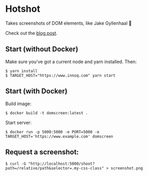 # Hotshot

Takes screenshots of DOM elements, like Jake Gyllenhaal 📸

Check out the [blog post](https://www.innoq.com/en/blog/screenshot-dom-elements-puppeteer/).

## Start (without Docker)

Make sure you've got a current node and yarn installed. Then:

    $ yarn install
    $ TARGET_HOST="https://www.innoq.com" yarn start

## Start (with Docker)
Build image:

    $ docker build -t domscreen:latest .

Start server:

    $ docker run -p 5000:5000 -e PORT=5000 -e TARGET_HOST='https://www.example.com' domscreen

## Request a screenshot:

    $ curl -G "http://localhost:5000/shoot?path=/relative/path&selector=.my-css-class" > screenshot.png
